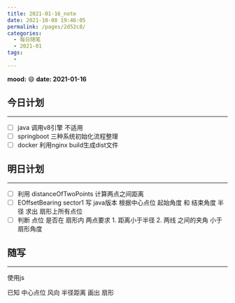 ```yaml
---
title: 2021-01-16_note
date: 2021-10-08 19:46:05
permalink: /pages/2d52c8/
categories:
  - 每日随笔
  - 2021-01
tags:
  - 
---
```

**mood:** :smile:  																		**date: 2021-01-16**  
## 今日计划  
------
- [ ]  java 调用v8引擎 不适用
- [ ]  springboot 三种系统初始化流程整理
- [ ]  docker 利用nginx  build生成dist文件
## 明日计划  
------
- [ ]  利用 distanceOfTwoPoints 计算两点之间距离
- [ ]  EOffsetBearing sector1 写 java版本 根据中心点位 起始角度 和 结束角度 半径 求出 扇形上所有点位
- [ ]  判断 点位 是否在 扇形内 两点要求 1. 距离小于半径 2. 两线 之间的夹角 小于 扇形角度
## 随写 
------

使用js 

已知 中心点位 风向 半径距离 画出 扇形



